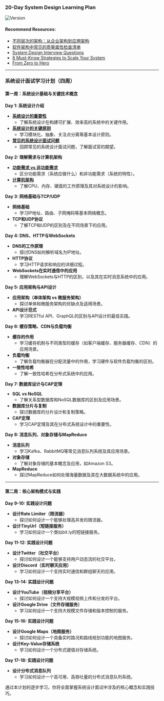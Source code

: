 ### 20-Day System Design Learning Plan

![Version](https://img.shields.io/badge/version-1.0.0-blue)

#### Recommend Resources:
- [不同层次的架构：从企业架构到应用架构](https://github.com/uwspstar/20-Day-Challenge-List/blob/main/System%20Design/%E4%B8%8D%E5%90%8C%E5%B1%82%E6%AC%A1%E7%9A%84%E6%9E%B6%E6%9E%84:%20%E4%BB%8E%E4%BC%81%E4%B8%9A%E6%9E%B6%E6%9E%84%E5%88%B0%E5%BA%94%E7%94%A8%E6%9E%B6%E6%9E%84.md)
- [软件架构中常见的质量属性检查清单](https://github.com/uwspstar/20-Day-Challenge-List/blob/main/System%20Design/%E8%BD%AF%E4%BB%B6%E6%9E%B6%E6%9E%84%E4%B8%AD%E5%B8%B8%E8%A7%81%E7%9A%84%E8%B4%A8%E9%87%8F%E5%B1%9E%E6%80%A7%E6%A3%80%E6%9F%A5%E6%B8%85%E5%8D%95.md)
- [System Design Interview Questions](https://codebitwave.com/system-design-interview-questions/)
- [8 Must-Know Strategies to Scale Your System](https://codebitwave.com/system-design-101-8-must-know-strategies-to-scale-your-system/)
- [From Zero to Hero](https://github.com/uwspstar/From-Zero-to-Hero/tree/main)

------

### 系统设计面试学习计划（四周）

#### 第一周：系统设计基础与关键技术概念

**Day 1: 系统设计介绍**  
- **[系统设计的重要性](https://github.com/uwspstar/20-Day-Challenge-List/blob/main/System%20Design/Day1_basic/%E7%B3%BB%E7%BB%9F%E8%AE%BE%E8%AE%A1%E7%9A%84%E9%87%8D%E8%A6%81%E6%80%A7.md)**  
   - 了解系统设计在构建可扩展、效率高的系统中的关键作用。
- **[系统设计的关键原则](https://github.com/uwspstar/20-Day-Challenge-List/blob/main/System%20Design/Day1_basic/%E7%B3%BB%E7%BB%9F%E8%AE%BE%E8%AE%A1%E7%9A%84%E5%85%B3%E9%94%AE%E5%8E%9F%E5%88%99.md)**  
   - 学习模块化、抽象、关注点分离等基本设计原则。
- **[常见的系统设计面试问题](https://github.com/uwspstar/20-Day-Challenge-List/blob/main/System%20Design/Day1_basic/%E5%B8%B8%E8%A7%81%E7%9A%84%E7%B3%BB%E7%BB%9F%E8%AE%BE%E8%AE%A1%E9%9D%A2%E8%AF%95%E9%97%AE%E9%A2%98.md)**  
   - 回顾常见的系统设计面试问题，了解面试官的期望。

**Day 2: 理解需求与计算机架构**  
- **[功能需求 vs 非功能需求](https://github.com/uwspstar/20-Day-Challenge-List/blob/main/System%20Design/Day2/%E5%8A%9F%E8%83%BD%E9%9C%80%E6%B1%82%20vs%20%E9%9D%9E%E5%8A%9F%E8%83%BD%E9%9C%80%E6%B1%82.md)**  
   - 区分功能需求（系统应做什么）和非功能需求（系统的特性）。
- **[计算机架构](https://github.com/uwspstar/20-Day-Challenge-List/blob/main/System%20Design/Day2/%E8%AE%A1%E7%AE%97%E6%9C%BA%E6%9E%B6%E6%9E%84.md)**  
   - 了解CPU、内存、硬盘的工作原理及其对系统设计的影响。

**Day 3: 网络基础与TCP/UDP**  
- **网络基础**  
   - 学习IP地址、路由、子网掩码等基本网络概念。
- **TCP和UDP协议**  
   - 了解TCP和UDP的区别及在不同场景下的应用。

**Day 4: DNS、HTTP与WebSockets**  
- **DNS的工作原理**  
   - 探讨DNS如何解析域名为IP地址。
- **HTTP协议**  
   - 学习HTTP请求和响应的详细过程。
- **WebSockets在实时通信中的应用**  
   - 理解WebSockets与HTTP的区别，以及其在实时消息系统中的应用。

**Day 5: 应用架构与API设计**  
- **应用架构（单体架构 vs 微服务架构）**  
   - 探讨单体和微服务架构的优缺点及适用场景。
- **API设计范式**  
   - 学习RESTful API、GraphQL的区别与API设计的最佳实践。

**Day 6: 缓存策略、CDN与负载均衡**  
- **缓存的作用**  
   - 学习缓存机制与不同类型的缓存（如客户端缓存、服务器缓存、CDN）的应用场景。
- **负载均衡**  
   - 了解负载均衡器在分配流量中的作用，学习硬件与软件负载均衡的区别。
- **一致性哈希**  
   - 了解一致性哈希在分布式系统中的应用。

**Day 7: 数据库设计与CAP定理**  
- **SQL vs NoSQL**  
   - 了解关系型数据库和NoSQL数据库的区别及应用场景。
- **数据库分片与复制**  
   - 探讨数据库的分片设计和复制策略。
- **CAP定理**  
   - 学习CAP定理及其在分布式系统设计中的重要性。

**Day 8: 消息队列、对象存储与MapReduce**  
- **消息队列**  
   - 学习Kafka、RabbitMQ等常见消息队列系统及其应用场景。
- **对象存储**  
   - 了解对象存储的基本概念及应用，如Amazon S3。
- **MapReduce**  
   - 探讨MapReduce如何处理海量数据及其在大数据系统中的应用。

---

#### 第二周：核心架构模式与实践

**Day 9-10: 实践设计问题**  
- **设计Rate Limiter（限流器）**  
   - 探讨如何设计一个能够处理高并发的限流器。
- **设计TinyUrl（短链接服务）**  
   - 学习如何设计一个类似bit.ly的短链接服务。

**Day 11-12: 实践设计问题**  
- **设计Twitter（社交平台）**  
   - 探讨如何设计一个能够支持用户动态流的社交平台。
- **设计Discord（实时聊天应用）**  
   - 学习如何设计一个支持实时通信和群组聊天的应用。

**Day 13-14: 实践设计问题**  
- **设计YouTube（视频分享平台）**  
   - 探讨如何设计一个支持大规模视频上传和分发的平台。
- **设计Google Drive（文件存储服务）**  
   - 学习如何设计一个支持大规模文件存储和版本控制的服务。

**Day 15-16: 实践设计问题**  
- **设计Google Maps（地图服务）**  
   - 探讨如何设计一个具备实时路况和路线规划功能的地图服务。
- **设计Key-Value存储系统**  
   - 学习如何设计一个分布式键值对存储系统。

**Day 17-18: 实践设计问题**  
- **设计分布式消息队列**  
   - 学习如何设计一个高可用、高吞吐量的分布式消息队列系统。

通过本计划的逐步学习，你将全面掌握系统设计面试中涉及的核心概念和实践技巧。


